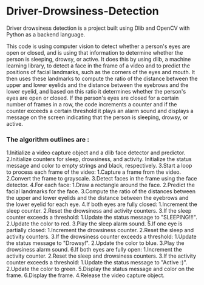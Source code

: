 # Driver-Drowsiness-Detection
Driver drowsiness detection is a project built using Dlib and OpenCV with Python as a backend language.<br>

This code is using computer vision to detect whether a person's eyes are open or closed, and is using that information to determine whether the person is sleeping, drowsy, or active. It does this by using dlib, a machine learning library, to detect a face in the frame of a video and to predict the positions of facial landmarks, such as the corners of the eyes and mouth. It then uses these landmarks to compute the ratio of the distance between the upper and lower eyelids and the distance between the eyebrows and the lower eyelid, and based on this ratio it determines whether the person's eyes are open or closed. If the person's eyes are closed for a certain number of frames in a row, the code increments a counter and if the counter exceeds a certain threshold it plays an alarm sound and displays a message on the screen indicating that the person is sleeping, drowsy, or active.
<h3>The algorithm outlines are :</h3>
1.Initialize a video capture object and a dlib face detector and predictor.
2.Initialize counters for sleep, drowsiness, and activity. Initialize the status message and color to empty strings and black, respectively.
3.Start a loop to process each frame of the video:
    1.Capture a frame from the video.
    2.Convert the frame to grayscale.
    3.Detect faces in the frame using the face detector.
    4.For each face:
        1.Draw a rectangle around the face.
        2.Predict the facial landmarks for the face.
        3.Compute the ratio of the distances between the upper and lower eyelids and the distance between the eyebrows and the lower eyelid for each eye.
        4.If both eyes are fully closed:
             1.Increment the sleep counter.
             2.Reset the drowsiness and activity counters.
             3.If the sleep counter exceeds a threshold:
                 1.Update the status message to "SLEEPING!!!".
                 2.Update the color to red.
                 3.Play the sleep alarm sound.
         5.If one eye is partially closed:
             1.Increment the drowsiness counter.
             2.Reset the sleep and activity counters.
             3.If the drowsiness counter exceeds a threshold:
                 1.Update the status message to "Drowsy!".
                 2.Update the color to blue.
                 3.Play the drowsiness alarm sound.
          6.If both eyes are fully open:
              1.Increment the activity counter.
              2.Reset the sleep and drowsiness counters.
              3.If the activity counter exceeds a threshold:
                  1.Update the status message to "Active :)".
                  2.Update the color to green.
     5.Display the status message and color on the frame.
     6.Display the frame.
4.Release the video capture object.



